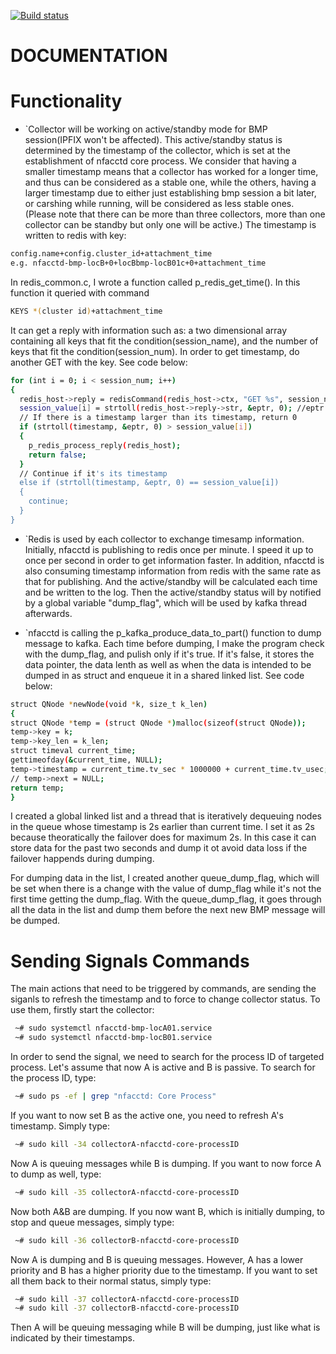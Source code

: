 [![Build status](https://github.com/pmacct/pmacct/workflows/ci/badge.svg?branch=master)](https://github.com/pmacct/pmacct/actions)

DOCUMENTATION
=============
# Functionality

  * `Collector will be working on active/standby mode for BMP session(IPFIX won't be affected). This active/standby status is determined by the timestamp of the collector, which is set at the establishment of nfacctd core process. We consider that having a smaller timestamp means that a collector has worked for a longer time, and thus can be considered as a stable one, while the others, having a larger timestamp due to either just establishing bmp session a bit later, or carshing while running, will be considered as less stable ones. (Please note that there can be more than three collectors, more than one collector can be standby but only one will be active.)
  The timestamp is written to redis with key:
  
  ```bash
  config.name+config.cluster_id+attachment_time
  e.g. nfacctd-bmp-locB+0+locBbmp-locB01c+0+attachment_time
  ```
 
  In redis_common.c, I wrote a function called p_redis_get_time(). In this function it queried with command
  
  ```bash
  KEYS *(cluster id)+attachment_time
  ```
  It can get a reply with information such as: a two dimensional array containing all keys that fit the condition(session_name), and the number of keys that fit the condition(session_num). In order to get timestamp, do another GET with the key.
  See code below:
  
  ```bash
 for (int i = 0; i < session_num; i++) 
  {
    redis_host->reply = redisCommand(redis_host->ctx, "GET %s", session_name[i]);
    session_value[i] = strtoll(redis_host->reply->str, &eptr, 0); //eptr is the endpointer, stands for NULL 
    // If there is a timestamp larger than its timestamp, return 0
    if (strtoll(timestamp, &eptr, 0) > session_value[i])
    {
      p_redis_process_reply(redis_host);
      return false;
    }
    // Continue if it's its timestamp
    else if (strtoll(timestamp, &eptr, 0) == session_value[i])
    {
      continue;
    }
  }
```
  
  * `Redis is used by each collector to exchange timesamp information. Initially, nfacctd is publishing to redis once per minute. I speed it up to once per second in order to get information faster. 
  In addition, nfacctd is also consuming timestamp information from redis with the same rate as that for publishing. And the active/standby will be calculated each time and be written to the log.
  Then the active/standby status will by notified by a global variable "dump_flag", which will be used by kafka thread afterwards.
  
  * `nfacctd is calling the p_kafka_produce_data_to_part() function to dump message to kafka. Each time before dumping, I make the program check with the dump_flag, and pulish only if it's true.
  If it's false, it stores the data pointer, the data lenth as well as when the data is intended to be dumped in as struct and enqueue it in a shared linked list.
  See code below:
  
  ```bash
struct QNode *newNode(void *k, size_t k_len)
{
  struct QNode *temp = (struct QNode *)malloc(sizeof(struct QNode));
  temp->key = k;
  temp->key_len = k_len;
  struct timeval current_time;
  gettimeofday(&current_time, NULL);                                      // Get time in micro second
  temp->timestamp = current_time.tv_sec * 1000000 + current_time.tv_usec; // Setting the time when redis connects as timestamp for this bmp session
  // temp->next = NULL;
  return temp;
}
  ```
  I created a global linked list and a thread that is iteratively dequeuing nodes in the queue whose timestamp is 2s earlier than current time. I set it as 2s because theoratically the failover does for maximum 2s. In this case it can store data for the past two seconds and dump it ot avoid data loss if the failover happends during dumping.
  
  For dumping data in the list, I created another queue_dump_flag, which will be set when there is a change with the value of dump_flag while it's not the first time getting the dump_flag.
  With the queue_dump_flag, it goes through all the data in the list and dump them before the next new BMP message will be dumped.

# Sending Signals Commands

The main actions that need to be triggered by commands, are sending the siganls to refresh the timestamp and to force to change collector status. To use them, firstly start the collector:

```bash
 ~# sudo systemctl nfacctd-bmp-locA01.service
 ~# sudo systemctl nfacctd-bmp-locB01.service
```

In order to send the signal, we need to search for the process ID of targeted process. Let's assume that now A is active and B is passive. To search for the process ID, type:

```bash
 ~# sudo ps -ef | grep "nfacctd: Core Process"
```

If you want to now set B as the active one, you need to refresh A's timestamp. Simply type:

```bash
 ~# sudo kill -34 collectorA-nfacctd-core-processID
```

Now A is queuing messages while B is dumping. If you want to now force A to dump as well, type:

```bash
 ~# sudo kill -35 collectorA-nfacctd-core-processID
```

Now both A&B are dumping. If you now want B, which is initially dumping, to stop and queue messages, simply type:

```bash
 ~# sudo kill -36 collectorB-nfacctd-core-processID
```

Now A is dumping and B is queuing messages. However, A has a lower priority and B has a higher priority due to the timestamp. If you want to set all them back to their normal status, simply type:

```bash
 ~# sudo kill -37 collectorA-nfacctd-core-processID
 ~# sudo kill -37 collectorB-nfacctd-core-processID
```

Then A will be queuing messaging while B will be dumping, just like what is indicated by their timestamps.



